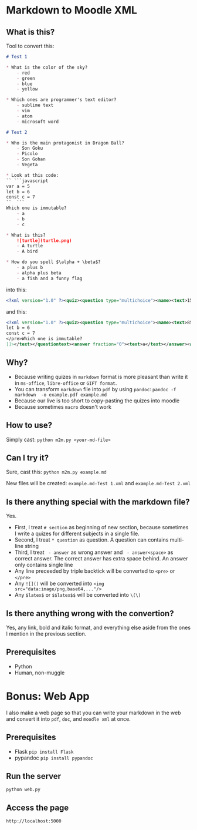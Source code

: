 # Markdown to Moodle XML 

## What is this?

Tool to convert this:

```markdown
# Test 1

* What is the color of the sky?
    - red
    - green
    - blue 
    - yellow

* Which ones are programmer's text editor?
    - sublime text 
    - vim 
    - atom 
    - microsoft word

# Test 2

* Who is the main protagonist in Dragon Ball?
    - Son Goku 
    - Picolo
    - Son Gohan
    - Vegeta

* Look at this code:
`` ```javascript
var a = 5
let b = 6
const c = 7
``  ```
Which one is immutable?
    - a
    - b
    - c 

* What is this?
    ![turtle](turtle.png)
    - A turtle 
    - A bird

* How do you spell $\alpha + \beta$?
    - a plus b
    - alpha plus beta
    - a fish and a funny flag
```

into this:
```xml
<?xml version="1.0" ?><quiz><question type="multichoice"><name><text>15f6bfae9c738eb5d5a625137c68f9d97217c9837bcef14f390b01f7</text></name><questiontext format="html"><text><![CDATA[What is the color of the sky?]]></text></questiontext><answer fraction="0"><text>red</text></answer><answer fraction="0"><text>green</text></answer><answer fraction="100.0"><text>blue</text></answer><answer fraction="0"><text>yellow</text></answer><shuffleanswers>1</shuffleanswers><single>true<answernumbering>abc</answernumbering></question><question type="multichoice"><name><text>1eb06c0febabb0ca206aa732e0bb607e50467a84209bf89b311afe3a</text></name><questiontext format="html"><text><![CDATA[Which ones are programmer's text editor?]]></text></questiontext><answer fraction="33.33"><text>sublime text</text></answer><answer fraction="33.33"><text>vim</text></answer><answer fraction="33.33"><text>atom</text></answer><answer fraction="0"><text>microsoft word</text></answer><shuffleanswers>1</shuffleanswers>false</single><answernumbering>abc</answernumbering></question></quiz>
```
and this:
```xml
<?xml version="1.0" ?><quiz><question type="multichoice"><name><text>85de507bd37c9dce0bac518e16fd8fa5b55cff8861fb49ec57f133cd</text></name><questiontext format="html"><text><![CDATA[Who is the main protagonist in Dragon Ball?]]></text></questiontext><answer fraction="100.0"><text>Son Goku</text></answer><answer fraction="0"><text>Picolo</text></answer><answer fraction="0"><text>Son Gohan</text></answer><answer fraction="0"><text>Vegeta</text></answer><shuffleanswers>1</shuffleanswers><single>true<answernumbering>abc</answernumbering></question><question type="multichoice"><name><text>6761a53fa753fbc447640804062afb329b98e9931e825ae0914255dd</text></name><questiontext format="html"><text><![CDATA[Look at this code:<pre>var a = 5
let b = 6
const c = 7
</pre>Which one is immutable?
]]></text></questiontext><answer fraction="0"><text>a</text></answer><answer fraction="0"><text>b</text></answer><answer fraction="100.0"><text>c</text></answer><shuffleanswers>1</shuffleanswers><single>true<answernumbering>abc</answernumbering></question></quiz>
```

## Why?

* Because writing quizes in `markdown` format is more pleasant than write it in `ms-office`, `libre-office` or `GIFT format`.
* You can transform `markdown` file into `pdf` by using `pandoc`: `pandoc -f markdown  -o example.pdf example.md`
* Because our live is too short to copy-pasting the quizes into moodle
* Because sometimes `macro` doesn't work

## How to use?

Simply cast: `python m2m.py <your-md-file>`

## Can I try it?

Sure, cast this: `python m2m.py example.md`

New files will be created: `example.md-Test 1.xml` and `example.md-Test 2.xml`

## Is there anything special with the markdown file?

Yes.

* First, I treat `# section` as beginning of new section, because sometimes I write a quizes for different subjects in a single file.
* Second, I treat `* question` as question. A question can contains multi-line string
* Third, I treat ` - answer` as wrong answer and ` - answer<space>` as correct answer. The correct answer has extra space behind. An answer only contains single line
* Any line preceeded by triple backtick will be converted to `<pre>` or `</pre>`
* Any `![]()` will be converted into `<img src="data:image/png,base64,..."/>`
* Any `$latex$` or `$$latex$$` will be converted into `\(\)`

## Is there anything wrong with the convertion?

Yes, any link, bold and italic format, and everything else aside from the ones I mention in the previous section.

## Prerequisites

* Python
* Human, non-muggle

# Bonus: Web App

I also make a web page so that you can write your markdown in the web and convert it into `pdf`, `doc`, and `moodle xml` at once.

## Prerequisites

* Flask `pip install Flask`
* pypandoc `pip install pypandoc`

## Run the server

`python web.py`

## Access the page

`http://localhost:5000`
